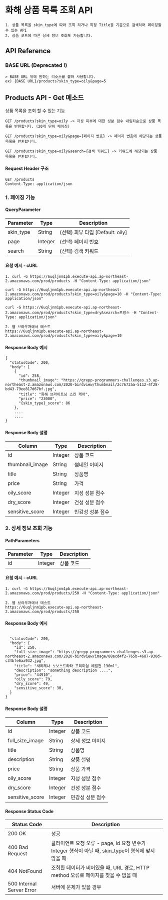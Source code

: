 # 화해 상품 목록 조회 API 
```
1. 상품 목록을 skin_type에 따라 조회 하거나 특정 Title을 기준으로 검색하며 페이징할 수 있는 API
2. 상품 코드에 따른 상세 정보 조회도 가능합니다.
```
## API Reference

### BASE URL (Deprecated !)
    > BASE URL 뒤에 원하는 리소스를 붙혀 사용합니다.  
    ex) {BASE URL}/products?skin_type=oily&page=5

## Products API - Get 메소드
상품 목록을 조회 할 수 있는 기능 

```
GET /products?skin_type=oily -> 지성 피부에 대한 성분 점수 내림차순으로 상품 목록을 반환합니다. (20개 단위 페이징)

GET /products?skin_type=oily&page={페이지 번호} -> 페이지 번호에 해당되는 상품 목록을 반환합니다. 

GET /products?skin_type=oily&search={검색 키워드} -> 키워드에 해당되는 상품 목록을 반환합니다.
```

#### Request Header 구조
```
GET /products
Content-Type: application/json
```

### 1. 페이징 기능

#### QueryParameter
| Parameter | Type   | Description |
|----------------|--------|-------------|
| skin_type      | String | (선택) 피부 타입 [Default: oily] |
| page           | Integer | (선택) 페이지 번호 |
| search           | String | (선택) 검색 키워드 |

#### 요청 예시 - cURL
```
1. curl -G https://6uqljnm1pb.execute-api.ap-northeast-2.amazonaws.com/prod/products -H "Content-Type: application/json"

curl -G https://6uqljnm1pb.execute-api.ap-northeast-2.amazonaws.com/prod/products?skin_type=oily&page=10 -H "Content-Type: application/json"

curl -G https://6uqljnm1pb.execute-api.ap-northeast-2.amazonaws.com/prod/products?skin_type=dry&search=프랑스 -H "Content-Type: application/json"

2. 웹 브라우저에서 테스트
https://6uqljnm1pb.execute-api.ap-northeast-2.amazonaws.com/prod/products?skin_type=oily&page=10
```

#### Response Body 예시
```
{
  "statusCode": 200,
  "body": [
    {
      "id": 258,
      "thumbnail_image": "https://grepp-programmers-challenges.s3.ap-northeast-2.amazonaws.com/2020-birdview/thumbnail/2c7672aa-5112-4f28-bd43-79ee817d67bf.jpg",
      "title": "화해 브라이트닝 스킨 케어",
      "price": "23000",
      "{skin_type}_score": 86
    },
    ....
    ....
}
```

#### Response Body 설명
| Column     | Type      | Description   |
|------------|-----------|---------------|
| id       | Integer    | 상품 코드      |
| thumbnail_image | String |  썸네일 이미지 |
| title    | String    | 상품명     |
| price  | String    | 가격     |
| oily_score  | Integer    | 지성 성분 점수     |
| dry_score  | Integer    | 건성 성분 점수     |
| sensitive_score  | Integer    | 민감성 성분 점수     |

### 2. 상세 정보 조회 기능

#### PathParameters
| Parameter | Type   | Description |
|----------------|--------|-------------|
| id        | Integer | 상품 코드 |


#### 요청 예시 - cURL
```
1. curl -G https://6uqljnm1pb.execute-api.ap-northeast-2.amazonaws.com/prod/products/250 -H "Content-Type: application/json"

2. 웹 브라우저에서 테스트
https://6uqljnm1pb.execute-api.ap-northeast-2.amazonaws.com/prod/products/250
```

#### Response Body 예시
```

  "statusCode": 200,
  "body": {
    "id": 250,
    "full_size_image": "https://grepp-programmers-challenges.s3.ap-northeast-2.amazonaws.com/2020-birdview/image/88acd4f2-765b-4687-930d-c34bfe6aa932.jpg",
    "title": "새라제나 노보스트라타 프리미엄 에멀전 130ml",
    "description": "something description ....",
    "price": "44910",
    "oily_score": 79,
    "dry_score": 49,
    "sensitive_score": 30,
  }
}
```

#### Response Body 설명
| Column     | Type      | Description   |
|------------|-----------|---------------|
| id       | Integer    | 상품 코드      |
| full_size_image | String |  상세 정보 이미지 |
| title | String |  상품명 |
| description | String |  상품 설명 |
| price    | String    | 상품 가격     |
| oily_score  | Integer    | 지성 성분 점수     |
| dry_score  | Integer    | 건성 성분 점수     |
| sensitive_score  | Integer    | 민감성 성분 점수     |

#### Response Status Code
| Status Code               | Description                                       |
|---------------------------|---------------------------------------------------|
| 200 OK                    | 성공                                              |
| 400 Bad Request           | 클라이언트 요청 오류 - page, id 요청 변수가 Integer 형식이 아닐 때, skin_type이 형식에 맞지 않을 때 |
| 404 NotFound              | 조회한 데이터가 비어있을 때, URL 경로, HTTP method 오류로 페이지를 찾을 수 없을 때 |
| 500 Internal Server Error | 서버에 문제가 있을 경우                           |
